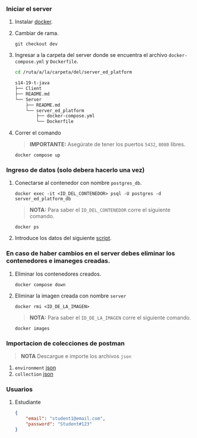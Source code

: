 ### Iniciar el server

1. Instalar [docker](https://www.docker.com/products/docker-desktop/).

2. Cambiar de rama.

    ```
    git checkout dev
    ```

3. Ingresar a la carpeta del server donde se encuentra el archivo `docker-compose.yml` y `Dockerfile`.

    ```bash
    cd /ruta/a/la/carpeta/del/server_ed_platform
    ```
    ```md
    s14-19-t-java
    ├── Client
    ├── README.md
    └── Server
        ├── README.md
        └── server_ed_platform
            ├── docker-compose.yml
            └── Dockerfile
    ```
4. Correr el comando

    > **IMPORTANTE:** Asegúrate de tener los puertos `5432`, `8080` libres.

    ```
    docker compose up
    ```

### Ingreso de datos (solo debera hacerlo una vez)

1. Conectarse al contenedor con nombre `postgres_db`.

    ```
    docker exec -it <ID_DEL_CONTENEDOR> psql -U postgres -d server_ed_platform_db
    ```

    > **NOTA:** Para saber el `ID_DEL_CONTENEDOR` corre el siguiente comando.

    ```
    docker ps
    ```

2. Introduce los datos del siguiente [script](https://github.com/No-Country/s14-19-t-java/blob/dev/Server/server_ed_platform/data.sql).

### En caso de haber cambios en el server debes eliminar los contenedores e imaneges creadas.

1. Eliminar los contenedores creados.

    ```
    docker compose down
    ```

2. Eliminar la imagen creada con nombre `server`

    ```
    docker rmi <ID_DE_LA_IMAGEN> 
    ```
    
    > **NOTA:** Para saber el `ID_DE_LA_IMAGEN` corre el siguiente comando.

    ```
    docker images
    ```
### Importacion de colecciones de postman
> **NOTA** Descargue e importe los archivos `json`
1. `environment` [json](https://github.com/No-Country/s14-19-t-java/blob/dev-backend-xonlinex/Server/Server_Ed_platform.postman_environment.json)
2. `collection` [json](https://github.com/No-Country/s14-19-t-java/blob/dev-backend-xonlinex/Server/Server_Ed_Requests.postman_collection.json)

### Usuarios
1. Estudiante
    ```json
    {
        "email": "student1@email.com",
        "password": "Student#123"
    }
    ```
